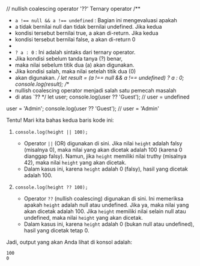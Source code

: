 // nullish coalescing operator '??' Ternary operator
/**
 * `a !== null && a !== undefined` : Bagian ini mengevaluasi apakah
 * a tidak bernilai null dan tidak bernilai undefined. Jika kedua
 * kondisi tersebut bernilai true, a akan di-return. Jika kedua
 * kondisi tersebut bernilai false, a akan di-return 0
 * 
 * `? a : 0` :  Ini adalah sintaks dari ternary operator. 
 * Jika kondisi sebelum tanda tanya (?) benar, 
 * maka nilai sebelum titik dua (a) akan digunakan. 
 * Jika kondisi salah, maka nilai setelah titik dua (0) 
 * akan digunakan.
 */
let result = (a !== null && a !== undefined) ? a : 0;
console.log(result); 
/**
 * nullish coalescing operator menjadi salah satu pemecah masalah
 * di atas `??
 */
let user;
console.log(user ?? 'Guest'); // user = undefined

user = 'Admin';
console.log(user ?? 'Guest'); // user = 'Admin'

Tentu! Mari kita bahas kedua baris kode ini:

1. `console.log(height || 100);`
   - Operator `||` (OR) digunakan di sini. Jika nilai `height` adalah falsy (misalnya 0), maka nilai yang akan dicetak adalah 100 (karena 0 dianggap falsy). Namun, jika `height` memiliki nilai truthy (misalnya 42), maka nilai `height` yang akan dicetak.
   - Dalam kasus ini, karena `height` adalah 0 (falsy), hasil yang dicetak adalah 100.

2. `console.log(height ?? 100);`
   - Operator `??` (nullish coalescing) digunakan di sini. Ini memeriksa apakah `height` adalah null atau undefined. Jika ya, maka nilai yang akan dicetak adalah 100. Jika `height` memiliki nilai selain null atau undefined, maka nilai `height` yang akan dicetak.
   - Dalam kasus ini, karena `height` adalah 0 (bukan null atau undefined), hasil yang dicetak tetap 0.

Jadi, output yang akan Anda lihat di konsol adalah:
```
100
0
```
